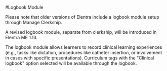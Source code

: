 #Logbook Module  

Please note that older versions of Elentra include a logbook module setup through Manage Clerkship.

A revised logbook module, separate from clerkship, will be introduced in Elentra ME 1.13.

The logbook module allows learners to record clinical learning experiences (e.g., tasks like dictation, procedures like catheter insertion, or involvement in cases with specific presentations).  Curriculum tags with the "Clinical logbook" option selected will be available through the logbook.
